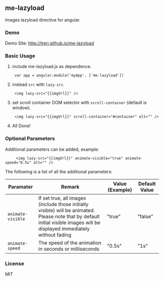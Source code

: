 ## me-lazyload
Images lazyload directive for angular.

### Demo
Demo Site: http://treri.github.io/me-lazyload 

### Basic Usage
1. include me-lazyload.js as dependence.

        var app = angular.module('myApp', ['me-lazyload'])

2. instead `src` with `lazy-src`.

        <img lazy-src="{{imgUrl}}" />

3. set scroll container DOM selector with `scroll-container` (default is window).

        <img lazy-src="{{imgUrl}}" scroll-container="#container" alt="" />

4. All Done!

### Optional Parameters
Additional parameters can be added, example:

         <img lazy-src="{{imgUrl}}" animate-visible="true" animate-speed="0.5s" alt="" />

The following is a list of all the additional parameters:

| Paramater | Remark | Value (Example) | Default Value |
| --- | --- | --- | --- |
| `animate-visible` | If set true, all images (include those initially visible)  will be animated. Please note that by default initial visible images will be displayed immediately without fading | "true" | "false" |
| `animate-speed` | The speed of the animation in seconds or milliseconds | "0.5s" | "1s" |

### License
MIT
